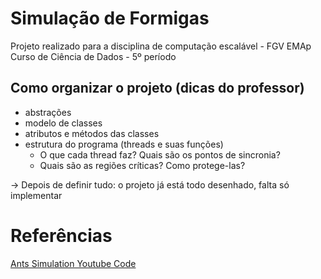 # Simulação de Formigas

Projeto realizado para a disciplina de computação escalável - FGV EMAp 
Curso de Ciência de Dados - 5º período

## Como organizar o projeto (dicas do professor)
- abstrações
- modelo de classes
-  atributos e métodos das classes
- estrutura do programa (threads e suas funções)
  - O que cada thread faz? Quais são os pontos de sincronia?
  - Quais são as regiões críticas? Como protege-las?

-> Depois de definir tudo: o projeto já está todo desenhado, falta só implementar 



# Referências

[Ants Simulation Youtube Code](https://github.com/johnBuffer/AntSimulator)
